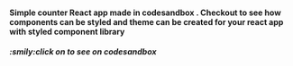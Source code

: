 <h4> Simple counter React app made in codesandbox . Checkout to see how components can be styled and theme can be created for your react app with styled component library </h4>
<h5>:smily:click on <a href=""></a> to see on codesandbox
